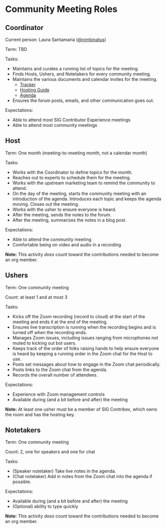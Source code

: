 # Community Meeting Roles

## Coordinator

Current person: Laura Santamaria ([@nimbinatus](https://github.com/nimbinatus))

Term: TBD

Tasks:
* Maintains and curates a running list of topics for the meeting.
* Finds Hosts, Ushers, and Notetakers for every community meeting.
* Maintains the various documents and calendar invites for the meeting.
  * [Tracker](https://docs.google.com/spreadsheets/d/1adztrJ05mQ_cjatYSnvyiy85KjuI6-GuXsRsP-T2R3k/edit#gid=961184451)
  * [Hosting Guide](https://docs.google.com/document/d/1g7fR5cvCGFq15SJ4iQMclbj0QIeREKu_QP8ftnSaJ4o/edit#heading=h.inoxbxy9h4d)
  * [Agenda](https://docs.google.com/document/d/1VQDIAB0OqiSjIHI8AWMvSdceWhnz56jNpZrLs6o7NJY/edit#)
* Ensures the forum posts, emails, and other communication goes out.

Expectations:
* Able to attend most SIG Contributor Experience meetings
* Able to attend most community meetings

## Host

Term: One month (meeting-to-meeting month, not a calendar month)

Tasks:
* Works with the Coordinator to define topics for the month.
* Reaches out to experts to schedule them for the meeting.
* Works with the upstream marketing team to remind the community to attend.
* On the day of the meeting, starts the community meeting with an introduction of the agenda. Introduces each topic and keeps the agenda moving. Closes out the meeting.
* Works with the usher to ensure everyone is heard.
* After the meeting, sends the notes to the forum.
* After the meeting, summarizes the notes in a blog post.

Expectations:
* Able to attend the community meeting
* Comfortable being on video and audio in a recording

**Note:** This activity *does* count toward the contributions needed to become an org member.

## Ushers

Term: One community meeting

Count: at least 1 and at most 3

Tasks:
* Kicks off the Zoom recording (record to cloud) at the start of the meeting and ends it at the end of the meeting.
* Ensures live transcription is running when the recording begins and is turned off when the recording ends.
* Manages Zoom issues, including issues ranging from microphones not muted to kicking out bot users.
* Keeps track of the order of folks raising hands to help ensure everyone is heard by keeping a running order in the Zoom chat for the Host to use.
* Posts set messages about how to engage in the Zoom chat periodically.
* Posts links to the Zoom chat from the agenda.
* Records the overall number of attendees.

Expectations:
* Experience with Zoom management controls
* Available during (and a bit before and after) the meeting

**Note:** At least one usher must be a member of SIG Contribex, which owns the room and has the hosting key.

## Notetakers

Term: One community meeting

Count: 2, one for speakers and one for chat

Tasks:
* (Speaker notetaker) Take live notes in the agenda.
* (Chat notetaker) Add in notes from the Zoom chat into the agenda if possible.

Expectations:
* Available during (and a bit before and after) the meeting
* (Optional) ability to type quickly

**Note:** This activity *does* count toward the contributions needed to become an org member.